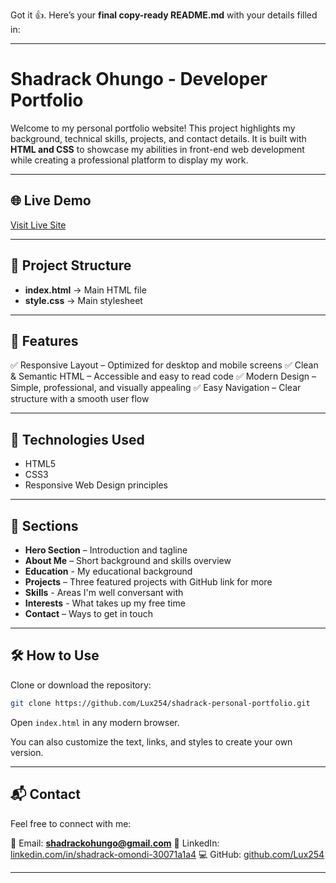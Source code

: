 Got it 👍. Here’s your **final copy-ready README.md** with your details filled in:

---

# Shadrack Ohungo - Developer Portfolio

Welcome to my personal portfolio website!
This project highlights my background, technical skills, projects, and contact details. It is built with **HTML and CSS** to showcase my abilities in front-end web development while creating a professional platform to display my work.

---

## 🌐 Live Demo

[Visit Live Site](https://lux254.github.io/shadrack-personal-portfolio/)

---

## 📁 Project Structure

* **index.html** → Main HTML file
* **style.css** → Main stylesheet

---

## 📌 Features

✅ Responsive Layout – Optimized for desktop and mobile screens
✅ Clean & Semantic HTML – Accessible and easy to read code
✅ Modern Design – Simple, professional, and visually appealing
✅ Easy Navigation – Clear structure with a smooth user flow

---

## 🚀 Technologies Used

* HTML5
* CSS3
* Responsive Web Design principles

---

## 📄 Sections

* **Hero Section** – Introduction and tagline
* **About Me** – Short background and skills overview
* **Education** - My educational background
* **Projects** – Three featured projects with GitHub link for more
* **Skills** - Areas I'm well conversant with
* **Interests** - What takes up my free time
* **Contact** – Ways to get in touch

---

## 🛠 How to Use

Clone or download the repository:

```bash
git clone https://github.com/Lux254/shadrack-personal-portfolio.git
```

Open `index.html` in any modern browser.

You can also customize the text, links, and styles to create your own version.

---

## 📬 Contact

Feel free to connect with me:

📧 Email: **[shadrackohungo@gmail.com](mailto:shadrackohungo@gmail.com)**
🔗 LinkedIn: [linkedin.com/in/shadrack-omondi-30071a1a4](https://www.linkedin.com/in/shadrack-omondi-30071a1a4/)
💻 GitHub: [github.com/Lux254](https://github.com/Lux254)

---

